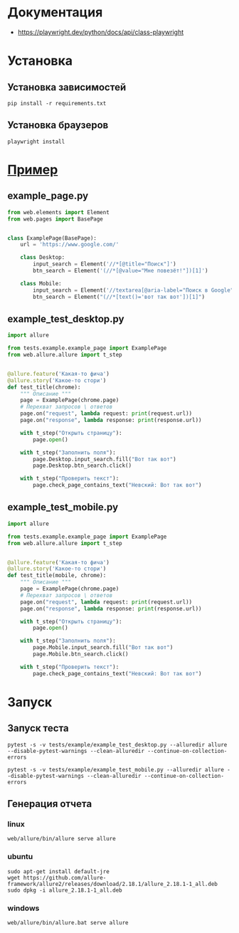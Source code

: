 # Документация
* https://playwright.dev/python/docs/api/class-playwright
# Установка
## Установка зависимостей
```shell
pip install -r requirements.txt
```
## Установка браузеров
```shell
playwright install
```
# [Пример](https://github.com/Saintdizen/chui_pw_project/tree/main/tests/0_example)
## example_page.py
```python
from web.elements import Element
from web.pages import BasePage


class ExamplePage(BasePage):
    url = 'https://www.google.com/'

    class Desktop:
        input_search = Element('//*[@title="Поиск"]')
        btn_search = Element('(//*[@value="Мне повезёт!"])[1]')

    class Mobile:
        input_search = Element('//textarea[@aria-label="Поиск в Google"]')
        btn_search = Element("(//*[text()='вот так вот'])[1]")
```
## example_test_desktop.py

```python
import allure

from tests.example.example_page import ExamplePage
from web.allure.allure import t_step


@allure.feature('Какая-то фича')
@allure.story('Какое-то стори')
def test_title(chrome):
    """ Описание """
    page = ExamplePage(chrome.page)
    # Перехват запросов \ ответов
    page.on("request", lambda request: print(request.url))
    page.on("response", lambda response: print(response.url))

    with t_step("Открыть страницу"):
        page.open()

    with t_step("Заполнить поля"):
        page.Desktop.input_search.fill("Вот так вот")
        page.Desktop.btn_search.click()

    with t_step("Проверить текст"):
        page.check_page_contains_text("Невский: Вот так вот")
```
## example_test_mobile.py

```python
import allure

from tests.example.example_page import ExamplePage
from web.allure.allure import t_step


@allure.feature('Какая-то фича')
@allure.story('Какое-то стори')
def test_title(mobile, chrome):
    """ Описание """
    page = ExamplePage(chrome.page)
    # Перехват запросов \ ответов
    page.on("request", lambda request: print(request.url))
    page.on("response", lambda response: print(response.url))

    with t_step("Открыть страницу"):
        page.open()

    with t_step("Заполнить поля"):
        page.Mobile.input_search.fill("Вот так вот")
        page.Mobile.btn_search.click()

    with t_step("Проверить текст"):
        page.check_page_contains_text("Невский: Вот так вот")
```
# Запуск
## Запуск теста
```shell
pytest -s -v tests/example/example_test_desktop.py --alluredir allure --disable-pytest-warnings --clean-alluredir --continue-on-collection-errors
```
```shell
pytest -s -v tests/example/example_test_mobile.py --alluredir allure --disable-pytest-warnings --clean-alluredir --continue-on-collection-errors
```
## Генерация отчета
### linux
```shell
web/allure/bin/allure serve allure
```
### ubuntu
```shell
sudo apt-get install default-jre
wget https://github.com/allure-framework/allure2/releases/download/2.18.1/allure_2.18.1-1_all.deb
sudo dpkg -i allure_2.18.1-1_all.deb
```
### windows
```shell
web/allure/bin/allure.bat serve allure
```